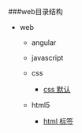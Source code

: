 ###web目录结构
+ web
	+ angular
		
	+ javascript
		
	+ css
		+ [css 默认](css/01.md)
	+ html5
		+ [html 标签](html5/01.md)
